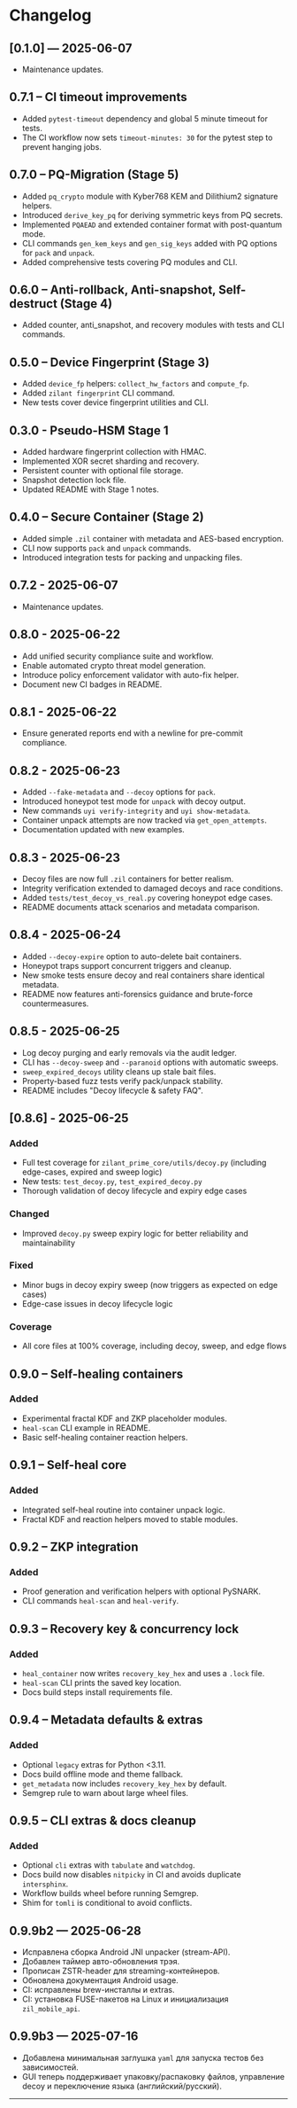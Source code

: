 # Changelog
## [0.1.0] — 2025-06-07
- Maintenance updates.

## 0.7.1 – CI timeout improvements
- Added `pytest-timeout` dependency and global 5 minute timeout for tests.
- The CI workflow now sets `timeout-minutes: 30` for the pytest step to
  prevent hanging jobs.

## 0.7.0 – PQ-Migration (Stage 5)
- Added `pq_crypto` module with Kyber768 KEM and Dilithium2 signature helpers.
- Introduced `derive_key_pq` for deriving symmetric keys from PQ secrets.
- Implemented `PQAEAD` and extended container format with post-quantum mode.
- CLI commands `gen_kem_keys` and `gen_sig_keys` added with PQ options for `pack` and `unpack`.
- Added comprehensive tests covering PQ modules and CLI.
## 0.6.0 – Anti-rollback, Anti-snapshot, Self-destruct (Stage 4)
- Added counter, anti_snapshot, and recovery modules with tests and CLI commands.


## 0.5.0 – Device Fingerprint (Stage 3)
- Added `device_fp` helpers: `collect_hw_factors` and `compute_fp`.
- Added `zilant fingerprint` CLI command.
- New tests cover device fingerprint utilities and CLI.

## 0.3.0 - Pseudo-HSM Stage 1
- Added hardware fingerprint collection with HMAC.
- Implemented XOR secret sharding and recovery.
- Persistent counter with optional file storage.
- Snapshot detection lock file.
- Updated README with Stage 1 notes.

## 0.4.0 – Secure Container (Stage 2)
- Added simple `.zil` container with metadata and AES-based encryption.
- CLI now supports `pack` and `unpack` commands.
- Introduced integration tests for packing and unpacking files.
## 0.7.2 - 2025-06-07
- Maintenance updates.

## 0.8.0 - 2025-06-22
- Add unified security compliance suite and workflow.
- Enable automated crypto threat model generation.
- Introduce policy enforcement validator with auto-fix helper.
- Document new CI badges in README.
## 0.8.1 - 2025-06-22
- Ensure generated reports end with a newline for pre-commit compliance.

## 0.8.2 - 2025-06-23
- Added `--fake-metadata` and `--decoy` options for `pack`.
- Introduced honeypot test mode for `unpack` with decoy output.
- New commands `uyi verify-integrity` and `uyi show-metadata`.
- Container unpack attempts are now tracked via `get_open_attempts`.
- Documentation updated with new examples.

## 0.8.3 - 2025-06-23
- Decoy files are now full `.zil` containers for better realism.
- Integrity verification extended to damaged decoys and race conditions.
- Added `tests/test_decoy_vs_real.py` covering honeypot edge cases.
- README documents attack scenarios and metadata comparison.

## 0.8.4 - 2025-06-24
- Added `--decoy-expire` option to auto-delete bait containers.
- Honeypot traps support concurrent triggers and cleanup.
- New smoke tests ensure decoy and real containers share identical metadata.
- README now features anti-forensics guidance and brute-force countermeasures.

## 0.8.5 - 2025-06-25
- Log decoy purging and early removals via the audit ledger.
- CLI has `--decoy-sweep` and `--paranoid` options with automatic sweeps.
- `sweep_expired_decoys` utility cleans up stale bait files.
- Property-based fuzz tests verify pack/unpack stability.
- README includes "Decoy lifecycle & safety FAQ".

## [0.8.6] - 2025-06-25

### Added
- Full test coverage for `zilant_prime_core/utils/decoy.py` (including edge-cases, expired and sweep logic)
- New tests: `test_decoy.py`, `test_expired_decoy.py`
- Thorough validation of decoy lifecycle and expiry edge cases

### Changed
- Improved `decoy.py` sweep expiry logic for better reliability and maintainability

### Fixed
- Minor bugs in decoy expiry sweep (now triggers as expected on edge cases)
- Edge-case issues in decoy lifecycle logic

### Coverage
- All core files at 100% coverage, including decoy, sweep, and edge flows

## 0.9.0 – Self-healing containers

### Added
- Experimental fractal KDF and ZKP placeholder modules.
- `heal-scan` CLI example in README.
- Basic self-healing container reaction helpers.

## 0.9.1 – Self-heal core

### Added
- Integrated self-heal routine into container unpack logic.
- Fractal KDF and reaction helpers moved to stable modules.

## 0.9.2 – ZKP integration

### Added
- Proof generation and verification helpers with optional PySNARK.
- CLI commands `heal-scan` and `heal-verify`.

## 0.9.3 – Recovery key & concurrency lock

### Added
- `heal_container` now writes `recovery_key_hex` and uses a `.lock` file.
- `heal-scan` CLI prints the saved key location.
- Docs build steps install requirements file.

## 0.9.4 – Metadata defaults & extras

### Added
- Optional `legacy` extras for Python <3.11.
- Docs build offline mode and theme fallback.
- `get_metadata` now includes `recovery_key_hex` by default.
- Semgrep rule to warn about large wheel files.

## 0.9.5 – CLI extras & docs cleanup

### Added
- Optional `cli` extras with `tabulate` and `watchdog`.
- Docs build now disables `nitpicky` in CI and avoids duplicate `intersphinx`.
- Workflow builds wheel before running Semgrep.
- Shim for `tomli` is conditional to avoid conflicts.

## 0.9.9b2 — 2025-06-28

- Исправлена сборка Android JNI unpacker (stream-API).
- Добавлен таймер авто-обновления трэя.
- Прописан ZSTR-header для streaming-контейнеров.
- Обновлена документация Android usage.
- CI: исправлены brew-инсталлы и extras.
- CI: установка FUSE-пакетов на Linux и инициализация `zil_mobile_api`.

## 0.9.9b3 — 2025-07-16

- Добавлена минимальная заглушка `yaml` для запуска тестов без зависимостей.
- GUI теперь поддерживает упаковку/распаковку файлов, управление decoy и
  переключение языка (английский/русский).

---
